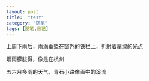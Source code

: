 ```yaml
---
layout: post
title:  "test"
category: "随笔"
tags: [随笔,日记]
---
```


上周下雨后，雨滴垂坠在窗外的铁栏上，折射着翠绿的光点

烟雨朦胧得，像是在杭州

五六月多雨的天气，青石小路像画中的溪流
